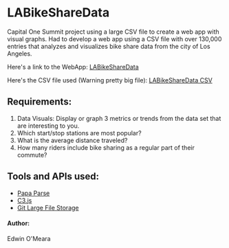 # LABikeShareData

Capital One Summit project using a large CSV file to create a web app with visual graphs. Had to develop a web app using a CSV file with over 130,000 entries that analyzes and visualizes bike share data from the city of Los Angeles. 

 Here's a link to the WebApp: [LABikeShareData](https://edwinomeara.github.io/LABikeShareData/)
 
 Here's the CSV file used (Warning pretty big file): [LABikeShareData CSV](https://media.githubusercontent.com/media/edwinomeara/LABikeShareData/master/dataAndImages/metrobikesharetripdata.csv)

## Requirements:
1. Data Visuals: Display or graph 3 metrics or trends from the data set that are interesting to you.
2. Which start/stop stations are most popular?
3. What is the average distance traveled?
4. How many riders include bike sharing as a regular part of their commute?

## Tools and APIs used:
* [Papa Parse](https://www.papaparse.com/)
* [C3.js](https://c3js.org/)
* [Git Large File Storage](https://git-lfs.github.com/)


#### Author:
Edwin O'Meara
